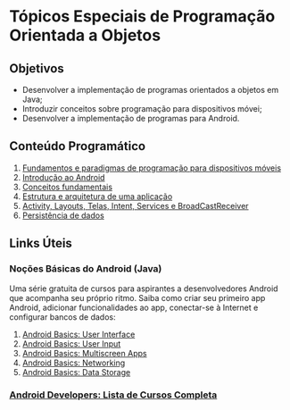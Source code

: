 # Tópicos Especiais de Programação Orientada a Objetos

## Objetivos

+ Desenvolver a implementação de programas orientados a objetos em Java;
+ Introduzir conceitos sobre programação para dispositivos móvei;
+ Desenvolver a implementação de programas para Android.

## Conteúdo Programático

1. [Fundamentos e paradigmas de programação para dispositivos móveis]()
1. [Introdução ao Android](https://bit.ly/327SQQe)
1. [Conceitos fundamentais]()
1. [Estrutura e arquitetura de uma aplicação]()
1. [Activity, Layouts, Telas, Intent, Services e BroadCastReceiver]()
1. [Persistência de dados]()

## Links Úteis

### Noções Básicas do Android (Java)

Uma série gratuita de cursos para aspirantes a desenvolvedores Android que acompanha seu próprio ritmo. Saiba como criar seu primeiro app Android, adicionar funcionalidades ao app, conectar-se à Internet e configurar bancos de dados:

1. [Android Basics: User Interface](https://www.udacity.com/course/android-basics-user-interface--ud834)
2. [Android Basics: User Input](https://www.udacity.com/course/android-basics-user-input--ud836)
3. [Android Basics: Multiscreen Apps](https://www.udacity.com/course/android-basics-multiscreen-apps--ud839)
4. [Android Basics: Networking](https://www.udacity.com/course/android-basics-networking--ud843)
5. [Android Basics: Data Storage](https://www.udacity.com/course/android-basics-data-storage--ud845)

### [Android Developers: Lista de Cursos Completa](https://developer.android.com/courses)
